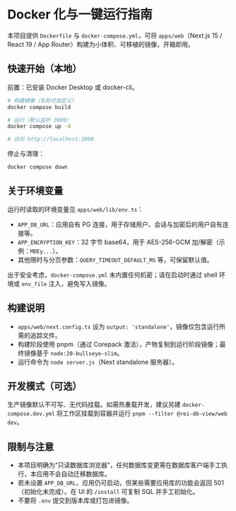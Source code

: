 # Docker 化与一键运行指南

本项目提供 `Dockerfile` 与 `docker-compose.yml`，可将 `apps/web`（Next.js 15 / React 19 / App Router）构建为小体积、可移植的镜像，开箱即用。

## 快速开始（本地）

前置：已安装 Docker Desktop 或 docker-cli。

```bash
# 构建镜像（名称可自定义）
docker compose build

# 运行（默认监听 3000）
docker compose up -d

# 访问 http://localhost:3000
```

停止与清理：

```bash
docker compose down
```

## 关于环境变量

运行时读取的环境变量见 `apps/web/lib/env.ts`：

- `APP_DB_URL`：应用自有 PG 连接，用于存储用户、会话与加密后的用户自有连接等。
- `APP_ENCRYPTION_KEY`：32 字节 base64，用于 AES-256-GCM 加/解密（示例：`MDEy...`）。
- 其他限时与分页参数：`QUERY_TIMEOUT_DEFAULT_MS` 等，可保留默认值。

出于安全考虑，`docker-compose.yml` 未内置任何机密；请在启动时通过 shell 环境或 `env_file` 注入，避免写入镜像。

## 构建说明

- `apps/web/next.config.ts` 设为 `output: 'standalone'`，镜像仅包含运行所需的追踪文件。
- 构建阶段使用 pnpm（通过 Corepack 激活），产物复制到运行阶段镜像；最终镜像基于 `node:20-bullseye-slim`。
- 运行命令为 `node server.js`（Next standalone 服务器）。

## 开发模式（可选）

生产镜像默认不可写、无代码挂载。如需热重载开发，建议另建 `docker-compose.dev.yml` 将工作区挂载到容器并运行 `pnpm --filter @rei-db-view/web dev`。

## 限制与注意

- 本项目明确为“只读数据库浏览器”，任何数据库变更需在数据库客户端手工执行，本应用不会自动迁移数据库。
- 若未设置 `APP_DB_URL`，应用仍可启动，但某些需要应用库的功能会返回 501（初始化未完成）。在 UI 的 `/install` 可复制 SQL 并手工初始化。
- 不要将 `.env` 提交到版本库或打包进镜像。

